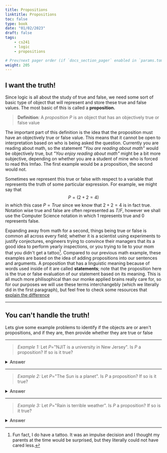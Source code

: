 ```yaml
---
title: Propositions
linktitle: Propositions
toc: false
type: book
date: "01/02/2023"
draft: false
tags:
    - cs241
    - logic
    - propositions

# Prev/next pager order (if `docs_section_pager` enabled in `params.toml`)
weight: 205
---
```


## I want the truth!

Since logic is all about the study of true and false, we need some sort of basic type of
object that will represent and store these true and false values. The most basic of this
is called a __proposition.__

> __Definition__: A *proposition* $P$ is an object that has an objectively true or false value

The important part of this definition is the idea that the proposition must have an objectively true
or false value. This means that it cannot be open to interpretation based on who is being asked the
question. Currently you are reading about math, so the statement *"You are reading about math"* would be objectively true,
but *"You enjoy reading about math"* might be a bit more subjective, depending on whether you are a student
of mine who is forced to read this lmfao. The first example would be a proposition, the second would not.

Sometimes we represent this true or false with respect to a variable that represents the truth
of some particular expression. For example, we might say that
$$
P=\left(2+2=4\right)
$$
in which this case $P=True$ since we know that $2+2=4$ is in fact true. Notation wise
true and false are often represented as $T/F$, however we shall use the Computer Science notation
in which $1$ represents true and $0$ represents false.

Expanding away from math for a second, things being true or false is common all across every field; whether
it is a scientist using experiments to justify conjectures, engineers trying to convince their managers that
its a good idea to perform yearly inspections, or you trying to lie to your mom that you didn't get a tattoo[^1].
Compared to our previous math example, these examples are based on the idea of adding propositions into
our sentences and arguments. A proposition that has a linguistic meaning because of words used inside of
it are called __statements__; note that the proposition here is the true or false evaluation of our statement
based on its meaning. This is all much more philisophical than our monke applied brains really care for,
so for our purposes we will use these terms interchangebly (which we literally did in the first paragraph),
but feel free to check some resources that [explain the difference](https://philosophy.stackexchange.com/a/10896)

---

## You can't handle the truth!

Lets give some example problems to identify if the objects are or aren't propositions, and if they are,
then provide whether they are true or false

---

>*Example 1:* Let $P=$"NJIT is a university in New Jersey". Is $P$ a proposition? If so is it true?
<details>
  <summary>Answer</summary>
  Yes, $P$ is a proposition as it has an objective truth value, of which it is true because NJIT is a school inside of NJ.
</details>

---

>*Example 2:* Let $P=$"The Sun is a planet". Is $P$ a proposition? If so is it true?
<details>
  <summary>Answer</summary>
  Yes, $P$ is a proposition as it has an objective truth value, however this proposition is not true as the sun is a star, not a planet. Don't ask about pluto though 😢
</details>


---

>*Example 3:* Let $P=$"Rain is terrible weather". Is $P$ a proposition? If so is it true?
<details>
  <summary>Answer</summary>
  No, $P$ is not a proposition because its truth might change depending on who is being asked. I personally think the rain is amazing, however there are a non-negligable amount of losers out there who dislike the rain for some reason.
</details>

[^1]: Fun fact, I do have a tattoo. It was an impulse decision and I thought my parents at the time would be surprised, but they literally could not have cared less. 
